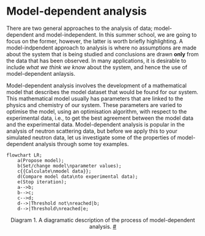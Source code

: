 # Model-dependent analysis

There are two general approaches to the analysis of data; model-dependent and model-independent. 
In this summer school, we are going to focus on the former, however, the latter is worth briefly highlighting. 
A model-indpendent approach to analysis is where no assumptions are made about the system that is being studied and conclusions are drawn **only** from the data that has been observed. 
In many applications, it is desirable to include *what we think we know* about the system, and hence the use of model-dependent anlaysis. 

Model-dependent analysis involves the development of a mathematical model that describes the model dataset that would be found for our system. 
This mathematical model usually has parameters that are linked to the physics and chemistry of our system. 
These parameters are varied to optimise the model, using an optimisation algorithm, with respect to the experimental data, i.e., to get the best agreement between the model data and the experimental data.
Model-dependent analysis is popular in the analysis of neutron scattering data, but before we apply this to your simulated neutron data, let us investigate some of the properties of model-dependent analysis through some toy examples. 

```{mermaid}
flowchart LR;
    a(Propose model);
    b(Set/change model\nparameter values);
    c{{Calculate\nmodel data}};
    d(Compare model data\nto experimental data);
    e(Stop iteration);
    a-->b;
    b-->c;
    c-->d;
    d-->|Threshold not\nreached|b;
    d-->|Threshold\nreached|e;
```
<figcaption align="center" id="mda">
    <p>
        <span class="caption-number">Diagram 1. </span>
        <span class="caption-text">
            A diagramatic description of the process of model-dependent analysis.
        </span>
        <a class="headerlink" href="#mda" title="Permalink to this diagram">#</a>
    </p>
</figcaption>
